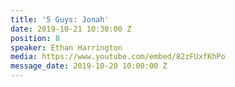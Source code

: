 ```yaml
---
title: '5 Guys: Jonah'
date: 2019-10-21 10:30:00 Z
position: 8
speaker: Ethan Harrington
media: https://www.youtube.com/embed/82zFUxfKhPo
message_date: 2019-10-20 10:00:00 Z
---
```


